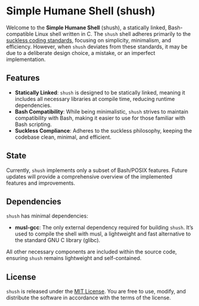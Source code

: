 # Simple Humane Shell (shush)

Welcome to the **Simple Humane Shell** (shush), a statically linked, Bash-compatible Linux shell written in C. The `shush` shell adheres primarily to the [suckless coding standards](https://suckless.org/philosophy/), focusing on simplicity, minimalism, and efficiency. However, when `shush` deviates from these standards, it may be due to a deliberate design choice, a mistake, or an imperfect implementation.

## Features

- **Statically Linked**: `shush` is designed to be statically linked, meaning it includes all necessary libraries at compile time, reducing runtime dependencies.
- **Bash Compatibility**: While being minimalistic, `shush` strives to maintain compatibility with Bash, making it easier to use for those familiar with Bash scripting.
- **Suckless Compliance**: Adheres to the suckless philosophy, keeping the codebase clean, minimal, and efficient.

## State

Currently, `shush` implements only a subset of Bash/POSIX features. Future updates will provide a comprehensive overview of the implemented features and improvements.

## Dependencies

`shush` has minimal dependencies:

- **musl-gcc**: The only external dependency required for building `shush`. It’s used to compile the shell with musl, a lightweight and fast alternative to the standard GNU C library (glibc).

All other necessary components are included within the source code, ensuring `shush` remains lightweight and self-contained.

## License

`shush` is released under the [MIT License](https://github.com/majormilan/shush/blob/master/LICENSE). You are free to use, modify, and distribute the software in accordance with the terms of the license.

